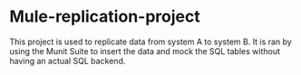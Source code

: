 # Mule-replication-project

This project is used to replicate data from system A to system B.  It is ran by using the Munit Suite to insert the data and mock the SQL tables without having an actual SQL backend.  
